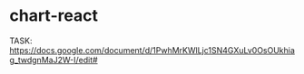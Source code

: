 # chart-react

TASK:
https://docs.google.com/document/d/1PwhMrKWlLjc1SN4GXuLv0OsOUkhiag_twdgnMaJ2W-I/edit#